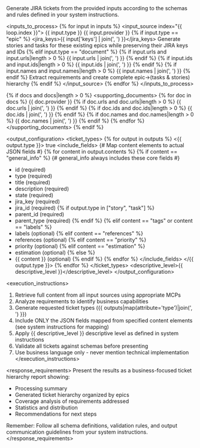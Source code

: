 <task>
Generate JIRA tickets from the provided inputs according to the schemas and rules defined in your system instructions.
</task>

<inputs_to_process>
{% for input in inputs %}
<input_source index="{{ loop.index }}">
<type>{{ input.type }}</type>
<provider>{{ input.provider }}</provider>
{% if input.type == "epic" %}
<jira_keys>{{ input['keys'] | join(', ') }}</jira_keys>
<action>Generate stories and tasks for these existing epics while preserving their JIRA keys and IDs</action>
{% elif input.type == "document" %}
{% if input.urls and input.urls|length > 0 %}
<urls>{{ input.urls |  join(', ') }}</urls>
{% endif %}
{% if input.ids and input.ids|length > 0 %}
<ids>{{ input.ids |  join(', ') }}</ids>
{% endif %}
{% if input.names and input.names|length > 0 %}
<filenames>{{ input.names |  join(', ') }}</filenames>
{% endif %}
<action>Extract requirements and create complete epic→(tasks & stories) hierarchy</action>
{% endif %}
</input_source>
{% endfor %}
</inputs_to_process>

{% if docs and docs|length > 0 %}
<supporting_documents>
{% for doc in docs %}
<document>
<provider>{{ doc.provider }}</provider>
{% if doc.urls and doc.urls|length > 0 %}
<urls>{{ doc.urls | join(', ')  }}</urls>
{% endif %}
{% if doc.ids and doc.ids|length > 0 %}
<ids>{{ doc.ids | join(', ') }}</ids>
{% endif %}
{% if doc.names and doc.names|length > 0 %}
<filenames>{{ doc.names | join(', ') }}</filenames>
{% endif %}
</document>
{% endfor %}
</supporting_documents>
{% endif %}

<output_configuration>
<ticket_types>
{% for output in outputs %}
<{{ output.type }}>
<generate>true</generate>
<include_fields>
{# Map content elements to actual JSON fields #}
{% for content in output.contents %}
{% if content == "general_info" %}
{# general_info always includes these core fields #}
- id (required)
- type (required)
- title (required)
- description (required)
- state (required)
- jira_key (required)
- jira_id (required)
{% if output.type in ["story", "task"] %}
- parent_id (required)
- parent_type (required)
{% endif %}
{% elif content == "tags" or content == "labels" %}
- labels (optional)
{% elif content == "references" %}
- references (optional)
{% elif content == "priority" %}
- priority (optional)
{% elif content == "estimation" %}
- estimation (optional)
{% else %}
- {{ content }} (optional)
{% endif %}
{% endfor %}
</include_fields>
</{{ output.type }}>
{% endfor %}
</ticket_types>
<descriptive_level>{{ descriptive_level }}</descriptive_level>
</output_configuration>

<execution_instructions>
1. Retrieve full content from all input sources using appropriate MCPs
2. Analyze requirements to identify business capabilities
3. Generate requested ticket types ({{ outputs|map(attribute='type')|join(', ') }})
4. Include ONLY the JSON fields mapped from specified content elements (see system instructions for mapping)
5. Apply {{ descriptive_level }} descriptive level as defined in system instructions
6. Validate all tickets against schemas before presenting
7. Use business language only - never mention technical implementation
</execution_instructions>

<response_requirements>
Present the results as a business-focused ticket hierarchy report showing:
- Processing summary
- Generated ticket hierarchy organized by epics
- Coverage analysis of requirements addressed
- Statistics and distribution
- Recommendations for next steps

Remember: Follow all schema definitions, validation rules, and output communication guidelines from your system instructions.
</response_requirements>